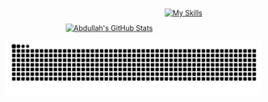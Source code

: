 <!-- GitHub Stats & Skills Icons Side by Side (Properly Centered) -->
<div align="center">
  <a href="https://github.com/abdulahmd/github-readme-stats" style="display: inline-block;">
    <img src="https://github-readme-stats.vercel.app/api?username=abdulahmd&theme=blue_navy" alt="Abdullah's GitHub Stats">
  </a>
  &nbsp;&nbsp;&nbsp;&nbsp;
  <a href="https://skillicons.dev" style="display: inline-block; position: relative; top: -30px;">
    <img src="https://skillicons.dev/icons?i=vscode,anaconda,java,python,pytorch,matlab,notion,opencv,unity,blender,idea,matlab,obsidian,notion,anaconda&perline=5" alt="My Skills">
  </a>
</div>

<!-- GitHub Contribution Snake Animation -->
<p align="center">
  <picture>
    <source media="(prefers-color-scheme: dark)" srcset="https://raw.githubusercontent.com/abdulahmd/abdulahmd/output/github-contribution-grid-snake-dark.svg">
    <source media="(prefers-color-scheme: light)" srcset="https://raw.githubusercontent.com/abdulahmd/abdulahmd/output/github-contribution-grid-snake.svg">
    <img alt="GitHub Contribution Grid Snake Animation" src="https://raw.githubusercontent.com/abdulahmd/abdulahmd/output/github-contribution-grid-snake.svg">
  </picture>
</p>
